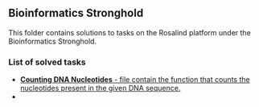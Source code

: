 ## Bioinformatics Stronghold
This folder contains solutions to tasks on the Rosalind platform under the Bioinformatics Stronghold.
### List of solved tasks
* [**Counting DNA Nucleotides** - file contain the function that counts the nucleotides present in the given DNA sequence.](anita-brzoza/Rosalind/Bioinformatics_Stronghold/Counting_DNA_Nucleotides.py)
* 
